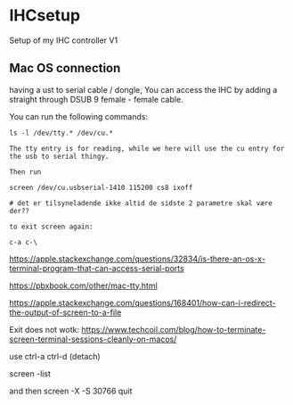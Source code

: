 # IHCsetup
Setup of my IHC controller V1



## Mac OS connection
having a ust to serial cable / dongle, You can access the IHC by adding a straight through DSUB 9 female - female cable.

You can run the following commands:


```
ls -l /dev/tty.* /dev/cu.*

The tty entry is for reading, while we here will use the cu entry for the usb to serial thingy.

Then run 

screen /dev/cu.usbserial-1410 115200 cs8 ixoff

# det er tilsyneladende ikke altid de sidste 2 parametre skal være der??

to exit screen again:

c-a c-\
``` 
https://apple.stackexchange.com/questions/32834/is-there-an-os-x-terminal-program-that-can-access-serial-ports

https://pbxbook.com/other/mac-tty.html

https://apple.stackexchange.com/questions/168401/how-can-i-redirect-the-output-of-screen-to-a-file



Exit does not wotk: https://www.techcoil.com/blog/how-to-terminate-screen-terminal-sessions-cleanly-on-macos/

use ctrl-a ctrl-d (detach)

screen -list

and then 
screen -X -S 30766 quit
